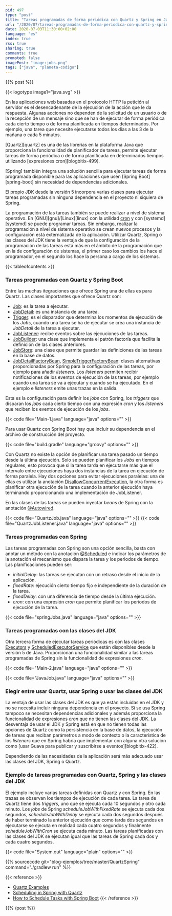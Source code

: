 ```yaml
---
pid: 497
type: "post"
title: "Tareas programadas de forma periódica con Quartz y Spring en Java"
url: "/2020/07/tareas-programadas-de-forma-periodica-con-quartz-y-spring-en-java/"
date: 2020-07-03T11:30:00+02:00
language: "es"
index: true
rss: true
sharing: true
comments: true
promoted: false
imagePost: "image:jobs.png"
tags: ["java", "planeta-codigo"]
---
```


{{% post %}}

{{< logotype image1="java.svg" >}}

En las aplicaciones web basadas en el protocolo HTTP la petición al servidor es el desencadenante de la ejecución de la acción que le da respuesta. Algunas acciones no dependen de la solicitud de un usuario o de la recepción de un mensaje sino que se han de ejecutar de forma periódica cada cierto tiempo o de forma planificada en tiempos determinados. Por ejemplo, una tarea que necesite ejecutarse todos los días a las 3 de la mañana o cada 5 minutos.

[Quartz][quartz] es una de las librerías en la plataforma Java que proporciona la funcionalidad de planificador de tareas, permite ejecutar tareas de forma periódica o de forma planificada en determinados tiempos utilizando [expresiones cron][blogbitix-499].

[Spring] también integra una solución sencilla para ejecutar tareas de forma programada disponible para las aplicaciones que usen [Spring Boot][spring-boot] sin necesidad de dependencias adicionales.

El propio JDK desde la versión 5 incorpora varias clases para ejecutar tareas programadas sin ninguna dependencia en el proyecto ni siquiera de Spring.

La programación de las tareas también se puede realizar a nivel de sistema operativo. En [GNU][gnu]/[Linux][linux] con la utilidad [cron](https://wiki.archlinux.org/index.php/Cron) y con [systemd][systemd] se puede programar tareas. Sin embargo, realizar la programación a nivel de sistema operativo se crean nuevos procesos y la configuración está externalizada de la aplicación. Utilizar Quartz, Spring o las clases del JDK tiene la ventaja de que la configuración de la programación de las tareas está más en el ámbito de la programación que en la de configuración de sistemas, el primer caso los cambios los hace el programador, en el segundo los hace la persona a cargo de los sistemas.

{{< tableofcontents >}}

### Tareas programadas con Quartz y Spring Boot

Entre las muchas itegraciones que ofrece Spring una de ellas es para Quartz. Las clases importantes que ofrece Quartz son:

* [Job](https://www.quartz-scheduler.org/api/2.3.0/org/quartz/Job.html): es la tarea a ejecutar.
* [JobDetail](https://www.quartz-scheduler.org/api/2.3.0/org/quartz/JobDetail.html): es una instancia de una tarea.
* [Trigger](https://www.quartz-scheduler.org/api/2.3.0/org/quartz/Trigger.html): es el disparador que determina los momentos de ejecución de los _Jobs_, cuando una tarea se ha de ejecutar se crea una instancia de _JobDetail_ de la tarea a ejecutar.
* [JobListener](https://www.quartz-scheduler.org/api/2.3.0/org/quartz/JobListener.html): recibe eventos sobre las ejecuciones de las tareas.
* [JobBuilder](https://www.quartz-scheduler.org/api/2.3.0/org/quartz/JobBuilder.html): una clase que implementa el patrón factoría que facilita la definición de las clases anteriores.
* [JobStore](https://www.quartz-scheduler.org/api/2.3.0/org/quartz/spi/JobStore.html): una clase que permite guardar las definiciones de las tareas en la base de datos.
* [JobDetailFactoryBean](https://docs.spring.io/spring-framework/docs/current/javadoc-api/org/springframework/scheduling/quartz/JobDetailFactoryBean.html), [SimpleTriggerFactoryBean](https://docs.spring.io/spring-framework/docs/current/javadoc-api/org/springframework/scheduling/quartz/SimpleTriggerFactoryBean.html): clases alternativas proporcionadas por Spring para la configuración de las tareas, por ejemplo para añadir _listeners_. Los _listeners_ permiten recibir notificaciones de los eventos de ejecución de las tareas, por ejemplo cuando una tarea se va a ejecutar y cuando se ha ejecutado. En el ejemplo e _listeners_ emite unas trazas en la salida.

Esta es la configuración para definir los _jobs_ con Spring, los _triggers_ que disparan los _jobs_ cada cierto tiempo con una expresión _cron_ y los _listeners_ que reciben los eventos de ejecución de los _jobs_.

{{< code file="Main-1.java" language="java" options="" >}}

Para usar Quartz con Spring Boot hay que incluir su dependencia en el archivo de construcción del proyecto.

{{< code file="build.gradle" language="groovy" options="" >}}

Con Quartz no existe la opción de planificar una tarea pasado un tiempo desde la última ejecución. Solo se pueden planificar los _Jobs_ en tiempos regulares, esto provoca que si la tarea tarda en ejecutarse más que el intervalo entre ejecuciones haya dos instancias de la tarea en ejecución de forma paralela. Hay dos opciones para evitar ejecuciones paralelas: una de ellas es utilizar la anotación [DisallowConcurrentExecution](https://www.quartz-scheduler.org/api/2.3.0/org/quartz/DisallowConcurrentExecution.html), la otra forma es planificar otra ejecución de la tarea cuando la anterior ejecución haya terminando proporcionando una implementación de JobListener.

En las clases de las tareas se pueden inyectar _beans_ de Spring con la anotación [@Autowired](https://docs.spring.io/spring-framework/docs/current/javadoc-api/org/springframework/beans/factory/annotation/Autowired.html).

{{< code file="QuartzJob.java" language="java" options="" >}}
{{< code file="QuartzJobListener.java" language="java" options="" >}}

### Tareas programadas con Spring

Las tareas programadas con Spring son una opción sencilla, basta con anotar un método con la anotación [@Scheduled](https://docs.spring.io/spring-framework/docs/current/javadoc-api/org/springframework/scheduling/annotation/Scheduled.html) e indicar los parámetros de la anotación el mecanismo que dispara la tarea y los periodos de tiempo. Las planificaciones pueden ser:

* _initialDelay_: las tareas se ejecutan con un retraso desde el inicio de la aplicación.
* _fixedRate_: ejecución cierto tiempo fijo e independiente de la duración de la tarea.
* _fixedDelay_: con una diferencia de tiempo desde la última ejecución.
* _cron_: con una expresión _cron_ que permite planificar los periodos de ejecución de la tarea.

{{< code file="springJobs.java" language="java" options="" >}}

### Tareas programadas con las clases del JDK

Otra tercera forma de ejecutar tareas periódicas es con las clases [Executors](javadoc11:java.base/java/util/concurrent/Executors.html) y [ScheduledExecutorService](javadoc11:java.base/java/util/concurrent/ScheduledExecutorService.html) que están disponibles desde la versión 5 de Java. Proporcionan una funcionalidad similar a las tareas programadas de Spring sin la funcionalidad de expresiones _cron_.

{{< code file="Main-2.java" language="java" options="" >}}

{{< code file="JavaJob.java" language="java" options="" >}}

### Elegir entre usar Quartz, usar Spring o usar las clases del JDK

La ventaja de usar las clases del JDK es que ya están incluidas en el JDK y no se necesita incluir ninguna dependencia en el proyecto. Si se usa Spring tampoco se necesitan dependencias adicionales y además proporciona la funcionalidad de expresiones _cron_ que no tienen las clases del JDK. La desventaja de usar el JDK y Spring está en que no tienen todas las opciones de Quartz como la persistencia en la base de datos, la ejecución de tareas que reciban parámetros a modo de contexto o la característica de los _listeners_ que en Spring habría que implementar con alguna otra solución como [usar Guava para publicar y suscribirse a eventos][blogbitix-422].

Dependiendo de las nacesidades de la aplicación será más adecuado usar las clases del JDK, Spring o Quartz.

### Ejemplo de tareas programadas con Quartz, Spring y las clases del JDK

El ejemplo incluye varias tareas definidas con Quartz y con Spring. En las trazas se observan los tiempos de ejecución de cada tarea. La tarea de Quartz tiene dos _triggers_, uno que se ejecuta cada 10 segundos y otro cada minuto. Los _jobs_ de Spring _scheduleJobWithFixedRate_ se ejecuta cada dos segundos, _scheduleJobWithDelay_ se ejecuta cada dos segundos después de haber terminado la anterior ejecución que como tarda dos segundos en ejecutarse se ejecuta en realidad cada cuatro segundos y finalmente _scheduleJobWithCron_ se ejecuta cada minuto. Las tareas planificadas con las clases del JDK se ejecutan igual que las tareas de Spring cada dos y cada cuatro segundos.

{{< code file="System.out" language="plain" options="" >}}

{{% sourcecode git="blog-ejemplos/tree/master/QuartzSpring" command="./gradlew run" %}}

{{< reference >}}
* [Quartz Examples](http://www.quartz-scheduler.org/documentation/quartz-2.3.0/examples/)
* [Scheduling in Spring with Quartz](https://www.baeldung.com/spring-quartz-schedule)
* [How to Schedule Tasks with Spring Boot](https://www.callicoder.com/spring-boot-task-scheduling-with-scheduled-annotation/)
{{< /reference >}}

{{% /post %}}
